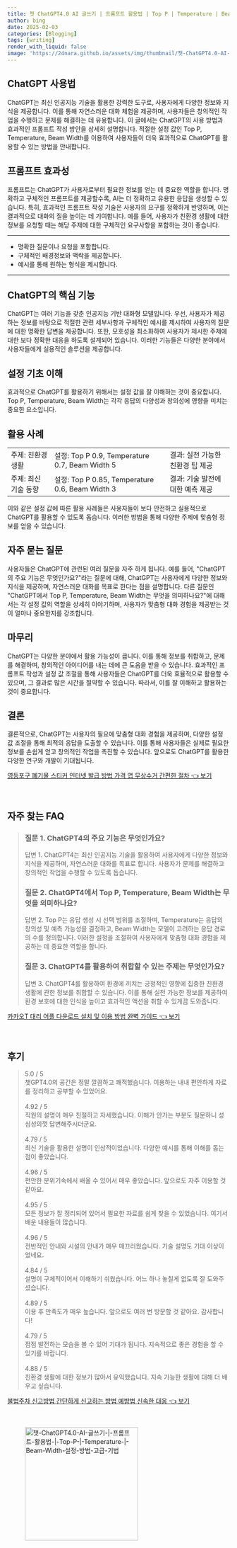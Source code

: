 ```yaml
---
title: 챗 ChatGPT4.0 AI 글쓰기 | 프롬프트 활용법 | Top P | Temperature | Beam Width 설정 방법 고급 기법
author: bing
date: 2025-02-03
categories: [Blogging]
tags: [writing]
render_with_liquid: false
image: 'https://24nara.github.io/assets/img/thumbnail/챗-ChatGPT4.0-AI-글쓰기-|-프롬프트-활용법-|-Top-P-|-Temperature-|-Beam-Width-설정-방법-고급-기법.webp'
---
```



<h2 id='ChatGPT_사용법'>ChatGPT 사용법</h2>

<p>ChatGPT는 최신 인공지능 기술을 활용한 강력한 도구로, 사용자에게 다양한 정보와 지식을 제공합니다. 이를 통해 자연스러운 대화 체험을 제공하며, 사용자들은 창의적인 작업을 수행하고 문제를 해결하는 데 유용합니다. 이 글에서는 ChatGPT의 사용 방법과 효과적인 프롬프트 작성 방안을 상세히 설명합니다. 적절한 설정 값인 Top P, Temperature, Beam Width를 이용하여 사용자들이 더욱 효과적으로 ChatGPT를 활용할 수 있는 방법을 안내합니다. </p>

<h2 id='프롬프트_효과성'>프롬프트 효과성</h2>

<p>프롬프트는 ChatGPT가 사용자로부터 필요한 정보를 얻는 데 중요한 역할을 합니다. 명확하고 구체적인 프롬프트를 제공할수록, AI는 더 정확하고 유용한 응답을 생성할 수 있습니다. 특히, 효과적인 프롬프트 작성 기술은 사용자의 요구를 정확하게 반영하며, 이는 결과적으로 대화의 질을 높이는 데 기여합니다. 예를 들어, 사용자가 친환경 생활에 대한 정보를 요청할 때는 해당 주제에 대한 구체적인 요구사항을 포함하는 것이 좋습니다.</p>

<hr />

<ul>
    <li>명확한 질문이나 요청을 포함합니다.</li>
    <li>구체적인 배경정보와 맥락을 제공합니다.</li>
    <li>예시를 통해 원하는 형식을 제시합니다.</li>
</ul>

<hr />

<h2 id='ChatGPT의_핵심_기능'>ChatGPT의 핵심 기능</h2>

<p>ChatGPT는 여러 기능을 갖춘 인공지능 기반 대화형 모델입니다. 우선, 사용자가 제공하는 정보를 바탕으로 적절한 관련 세부사항과 구체적인 예시를 제시하여 사용자의 질문에 대한 명확한 답변을 제공합니다. 또한, 모호성을 최소화하여 사용자가 제시한 주제에 대한 보다 정확한 대응을 하도록 설계되어 있습니다. 이러한 기능들은 다양한 분야에서 사용자들에게 실용적인 솔루션을 제공합니다.</p>

<h2 id='설정_기초_이해'>설정 기초 이해</h2>

<p>효과적으로 ChatGPT를 활용하기 위해서는 설정 값을 잘 이해하는 것이 중요합니다. Top P, Temperature, Beam Width는 각각 응답의 다양성과 창의성에 영향을 미치는 중요한 요소입니다.</p>

<h2 id='활용_사례'>활용 사례</h2>

<table>
    <tr>
        <td>주제: 친환경 생활</td>
        <td>설정: Top P 0.9, Temperature 0.7, Beam Width 5</td>
        <td>결과: 실천 가능한 친환경 팁 제공</td>
    </tr>
    <tr>
        <td>주제: 최신 기술 동향</td>
        <td>설정: Top P 0.85, Temperature 0.6, Beam Width 3</td>
        <td>결과: 기술 발전에 대한 예측 제공</td>
    </tr>
</table>

<p>이와 같은 설정 값에 따른 활용 사례들은 사용자들이 보다 안전하고 실용적으로 ChatGPT를 활용할 수 있도록 돕습니다. 이러한 방법을 통해 다양한 주제에 맞춤형 정보를 얻을 수 있습니다.</p>

<h2 id='자주_묻는_질문'>자주 묻는 질문</h2>

<p>사용자들은 ChatGPT에 관련된 여러 질문을 자주 하게 됩니다. 예를 들어, "ChatGPT의 주요 기능은 무엇인가요?"라는 질문에 대해, ChatGPT는 사용자에게 다양한 정보와 지식을 제공하며, 자연스러운 대화를 목표로 한다는 점을 설명합니다. 다른 질문인 "ChatGPT에서 Top P, Temperature, Beam Width는 무엇을 의미하나요?"에 대해서는 각 설정 값의 역할을 상세히 이야기하며, 사용자가 맞춤형 대화 경험을 제공받는 것이 얼마나 중요한지를 강조합니다.</p>

<h2 id='마무리'>마무리</h2>

<p>ChatGPT는 다양한 분야에서 활용 가능성이 큽니다. 이를 통해 정보를 취합하고, 문제를 해결하며, 창의적인 아이디어를 내는 데에 큰 도움을 받을 수 있습니다. 효과적인 프롬프트 작성과 설정 값 조절을 통해 사용자들은 ChatGPT를 더욱 효율적으로 활용할 수 있으며, 그 결과로 많은 시간을 절약할 수 있습니다. 따라서, 이를 잘 이해하고 활용하는 것이 중요합니다.</p>

<h2 id='결론'>결론</h2>

<p>결론적으로, ChatGPT는 사용자의 필요에 맞춤형 대화 경험을 제공하며, 다양한 설정 값 조절을 통해 최적의 응답을 도출할 수 있습니다. 이를 통해 사용자들은 실제로 필요한 정보를 손쉽게 얻고 창의적인 작업을 촉진할 수 있습니다. 앞으로도 ChatGPT를 활용한 다양한 연구와 개발이 기대됩니다.</p>


<p><a class="click-button" title="영등포구 폐기물 스티커 인터넷 발급 방법 가격 앱 무상수거 간편한 절차" href="https://24nara.github.io/posts/%EC%98%81%EB%93%B1%ED%8F%AC%EA%B5%AC-%ED%8F%90%EA%B8%B0%EB%AC%BC-%EC%8A%A4%ED%8B%B0%EC%BB%A4-%EC%9D%B8%ED%84%B0%EB%84%B7-%EB%B0%9C%EA%B8%89-%EB%B0%A9%EB%B2%95-%EA%B0%80%EA%B2%A9-%EC%95%B1-%EB%AC%B4%EC%83%81%EC%88%98%EA%B1%B0-%EA%B0%84%ED%8E%B8%ED%95%9C-%EC%A0%88%EC%B0%A8/" rel="dofollow">영등포구 폐기물 스티커 인터넷 발급 방법 가격 앱 무상수거 간편한 절차 👈 보기</a></p><br>
<h2 id='자주_찾는_FAQ'>자주 찾는 FAQ</h2>
<div itemscope="" itemtype="https://schema.org/FAQPage"> 
<blockquote> 
<div itemscope="" itemprop="mainEntity" itemtype="https://schema.org/Question"> 
<h3 itemprop="name">질문 1. ChatGPT4의 주요 기능은 무엇인가요?</h3> 
<div itemscope="" itemprop="acceptedAnswer" itemtype="https://schema.org/Answer"> 
<span itemprop="text"> 
<p>답변 1. ChatGPT4는 최신 인공지능 기술을 활용하여 사용자에게 다양한 정보와 지식을 제공하며, 자연스러운 대화를 목표로 합니다. 사용자가 문제를 해결하고 창의적인 작업을 수행할 수 있도록 돕습니다.</p> 
</span> 
</div> 
</div> 

<div itemscope="" itemprop="mainEntity" itemtype="https://schema.org/Question"> 
<h3 itemprop="name">질문 2. ChatGPT4에서 Top P, Temperature, Beam Width는 무엇을 의미하나요?</h3> 
<div itemscope="" itemprop="acceptedAnswer" itemtype="https://schema.org/Answer"> 
<span itemprop="text"> 
<p>답변 2. Top P는 응답 생성 시 선택 범위를 조절하며, Temperature는 응답의 창의성 및 예측 가능성을 결정하고, Beam Width는 모델이 고려하는 응답 경로의 수를 정의합니다. 이러한 설정을 조절하여 사용자에게 맞춤형 대화 경험을 제공하는 데 중요한 역할을 합니다.</p> 
</span> 
</div> 
</div> 

<div itemscope="" itemprop="mainEntity" itemtype="https://schema.org/Question"> 
<h3 itemprop="name">질문 3. ChatGPT4를 활용하여 취합할 수 있는 주제는 무엇인가요?</h3> 
<div itemscope="" itemprop="acceptedAnswer" itemtype="https://schema.org/Answer"> 
<span itemprop="text"> 
<p>답변 3. ChatGPT4를 활용하여 환경에 끼치는 긍정적인 영향에 집중한 친환경 생활에 관한 정보를 취합할 수 있습니다. 이를 통해 실천 가능한 정보를 제공하여 환경 보호에 대한 인식을 높이고 효과적인 액션을 취할 수 있게끔 도와줍니다.</p> 
</span> 
</div> 
</div> 
</blockquote> 
</div>
<p><a class="click-button" title="카카오T 대리 어플 다운로드 설치 및 이용 방법 완벽 가이드" href="https://24nara.github.io/posts/%EC%B9%B4%EC%B9%B4%EC%98%A4T-%EB%8C%80%EB%A6%AC-%EC%96%B4%ED%94%8C-%EB%8B%A4%EC%9A%B4%EB%A1%9C%EB%93%9C-%EC%84%A4%EC%B9%98-%EB%B0%8F-%EC%9D%B4%EC%9A%A9-%EB%B0%A9%EB%B2%95-%EC%99%84%EB%B2%BD-%EA%B0%80%EC%9D%B4%EB%93%9C/" rel="dofollow">카카오T 대리 어플 다운로드 설치 및 이용 방법 완벽 가이드 👈 보기</a></p><br>
<h2 id='후기'>후기</h2>
<div itemscope itemtype="https://schema.org/Product">
  <blockquote>
  <div itemprop="review" itemscope itemtype="https://schema.org/Review">
      <div itemprop="reviewRating" itemscope itemtype="https://schema.org/Rating"> <span itemprop="ratingValue">5.0</span> / <span itemprop="bestRating">5</span> </div>
      <span itemprop="reviewBody">챗GPT4.0의 공간은 정말 깔끔하고 쾌적했습니다. 이용하는 내내 편안하게 자료를 정리하고 공부할 수 있었어요.</span>
  </div>
  <br>
  <div itemprop="review" itemscope itemtype="https://schema.org/Review">
      <div itemprop="reviewRating" itemscope itemtype="https://schema.org/Rating"> <span itemprop="ratingValue">4.92</span> / <span itemprop="bestRating">5</span> </div>
      <span itemprop="reviewBody">직원의 설명이 매우 친절하고 자세했습니다. 이해가 안가는 부분도 질문하니 성심성의껏 답변해주시더군요.</span>
  </div>
  <br>
  <div itemprop="review" itemscope itemtype="https://schema.org/Review">
      <div itemprop="reviewRating" itemscope itemtype="https://schema.org/Rating"> <span itemprop="ratingValue">4.79</span> / <span itemprop="bestRating">5</span> </div>
      <span itemprop="reviewBody">최신 기술을 활용한 설명이 인상적이었습니다. 다양한 예시를 통해 이해를 돕는 점이 좋았습니다.</span>
  </div>
  <br>
  <div itemprop="review" itemscope itemtype="https://schema.org/Review">
      <div itemprop="reviewRating" itemscope itemtype="https://schema.org/Rating"> <span itemprop="ratingValue">4.96</span> / <span itemprop="bestRating">5</span> </div>
      <span itemprop="reviewBody">편안한 분위기속에서 배울 수 있어서 매우 좋았습니다. 앞으로도 자주 이용할 것 같아요.</span>
  </div>
  <br>
  <div itemprop="review" itemscope itemtype="https://schema.org/Review">
      <div itemprop="reviewRating" itemscope itemtype="https://schema.org/Rating"> <span itemprop="ratingValue">4.95</span> / <span itemprop="bestRating">5</span> </div>
      <span itemprop="reviewBody">모든 정보가 잘 정리되어 있어서 필요한 자료를 쉽게 찾을 수 있었습니다. 여기서 배운 내용들이 많습니다.</span>
  </div>
  <br>
  <div itemprop="review" itemscope itemtype="https://schema.org/Review">
      <div itemprop="reviewRating" itemscope itemtype="https://schema.org/Rating"> <span itemprop="ratingValue">4.96</span> / <span itemprop="bestRating">5</span> </div>
      <span itemprop="reviewBody">전반적인 안내와 시설의 안내가 매우 매끄러웠습니다. 기술 설명도 기대 이상이었네요.</span>
  </div>
  <br>
  <div itemprop="review" itemscope itemtype="https://schema.org/Review">
      <div itemprop="reviewRating" itemscope itemtype="https://schema.org/Rating"> <span itemprop="ratingValue">4.84</span> / <span itemprop="bestRating">5</span> </div>
      <span itemprop="reviewBody">설명이 구체적이어서 이해하기 쉬웠습니다. 어느 하나 놓칠게 없도록 잘 도와주셨습니다.</span>
  </div>
  <br>
  <div itemprop="review" itemscope itemtype="https://schema.org/Review">
      <div itemprop="reviewRating" itemscope itemtype="https://schema.org/Rating"> <span itemprop="ratingValue">4.89</span> / <span itemprop="bestRating">5</span> </div>
      <span itemprop="reviewBody">이용 후 만족도가 매우 높습니다. 앞으로도 여러 번 방문할 것 같아요. 감사합니다!</span>
  </div>
  <br>
  <div itemprop="review" itemscope itemtype="https://schema.org/Review">
      <div itemprop="reviewRating" itemscope itemtype="https://schema.org/Rating"> <span itemprop="ratingValue">4.79</span> / <span itemprop="bestRating">5</span> </div>
      <span itemprop="reviewBody">점점 발전하는 모습을 볼 수 있어 기대가 됩니다. 지속적으로 좋은 경험을 할 수 있기를 바랍니다.</span>
  </div>
  <br>
  <div itemprop="review" itemscope itemtype="https://schema.org/Review">
      <div itemprop="reviewRating" itemscope itemtype="https://schema.org/Rating"> <span itemprop="ratingValue">4.88</span> / <span itemprop="bestRating">5</span> </div>
      <span itemprop="reviewBody">친환경 생활에 대한 정보가 많아서 유익했습니다. 지속 가능한 생활에 대해 더 배우고 싶습니다.</span>
  </div>
  </blockquote>
</div>
<p><a class="click-button" title="불법주차 신고방법 간단하게 신고하는 방법 예방법 신속한 대응" href="https://24nara.github.io/posts/%EB%B6%88%EB%B2%95%EC%A3%BC%EC%B0%A8-%EC%8B%A0%EA%B3%A0%EB%B0%A9%EB%B2%95-%EA%B0%84%EB%8B%A8%ED%95%98%EA%B2%8C-%EC%8B%A0%EA%B3%A0%ED%95%98%EB%8A%94-%EB%B0%A9%EB%B2%95-%EC%98%88%EB%B0%A9%EB%B2%95-%EC%8B%A0%EC%86%8D%ED%95%9C-%EB%8C%80%EC%9D%91/" rel="dofollow">불법주차 신고방법 간단하게 신고하는 방법 예방법 신속한 대응 👈 보기</a></p><br>
<figure class="image"><img src="https://24nara.github.io/assets/img/thumbnail/챗-ChatGPT4.0-AI-글쓰기-|-프롬프트-활용법-|-Top-P-|-Temperature-|-Beam-Width-설정-방법-고급-기법.webp" alt="챗-ChatGPT4.0-AI-글쓰기-|-프롬프트-활용법-|-Top-P-|-Temperature-|-Beam-Width-설정-방법-고급-기법" width="256" height="256"></figure>